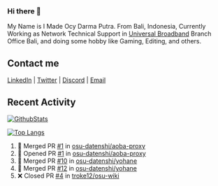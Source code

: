 ### Hi there 👋

My Name is I Made Ocy Darma Putra. From Bali, Indonesia, Currently Working as Network Technical Support in [Universal Broadband](https://universal.net.id) Branch Office Bali, and doing some hobby like Gaming, Editing, and others.

## Contact me

[LinkedIn](https://linkedin.com/in/troke) | [Twitter](https://twitter.com/darma_ochi) | [Discord](https://link.troke.id/discord) | <a href="mailto:ochi@troke.id">Email</a> 

## Recent Activity

[![GithubStats](https://github-readme-stats.vercel.app/api?username=troke12&show_icons=true)](https://github.com/troke12)

[![Top Langs](https://github-readme-stats.vercel.app/api/top-langs/?username=troke12&layout=compact)](https://github.com/anuraghazra/github-readme-stats)

<!--START_SECTION:activity-->
1. 🎉 Merged PR [#1](https://github.com/osu-datenshi/aoba-proxy/pull/1) in [osu-datenshi/aoba-proxy](https://github.com/osu-datenshi/aoba-proxy)
2. 💪 Opened PR [#1](https://github.com/osu-datenshi/aoba-proxy/pull/1) in [osu-datenshi/aoba-proxy](https://github.com/osu-datenshi/aoba-proxy)
3. 🎉 Merged PR [#10](https://github.com/osu-datenshi/yohane/pull/10) in [osu-datenshi/yohane](https://github.com/osu-datenshi/yohane)
4. 🎉 Merged PR [#12](https://github.com/osu-datenshi/yohane/pull/12) in [osu-datenshi/yohane](https://github.com/osu-datenshi/yohane)
5. ❌ Closed PR [#4](https://github.com/troke12/osu-wiki/pull/4) in [troke12/osu-wiki](https://github.com/troke12/osu-wiki)
<!--END_SECTION:activity-->

